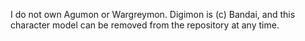 I do not own Agumon or Wargreymon.
Digimon is (c) Bandai, and this character model can be removed from the repository at any time.
